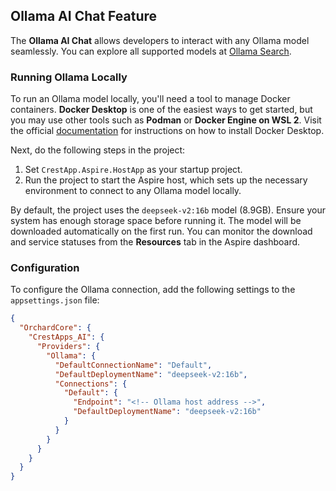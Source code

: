 ## Ollama AI Chat Feature  

The **Ollama AI Chat** allows developers to interact with any Ollama model seamlessly. You can explore all supported models at [Ollama Search](https://ollama.com/search).  

### Running Ollama Locally  


To run an Ollama model locally, you'll need a tool to manage Docker containers. **Docker Desktop** is one of the easiest ways to get started, but you may use other tools such as **Podman** or **Docker Engine on WSL 2**. Visit the official [documentation](https://docs.docker.com/desktop/setup/install/windows-install/) for instructions on how to install Docker Desktop.

Next, do the following steps in the project:  

1. Set `CrestApp.Aspire.HostApp` as your startup project.  
2. Run the project to start the Aspire host, which sets up the necessary environment to connect to any Ollama model locally.  

By default, the project uses the `deepseek-v2:16b` model (8.9GB). Ensure your system has enough storage space before running it. The model will be downloaded automatically on the first run. You can monitor the download and service statuses from the **Resources** tab in the Aspire dashboard.  

### Configuration

To configure the Ollama connection, add the following settings to the `appsettings.json` file:

```json
{
  "OrchardCore": {
    "CrestApps_AI": {
      "Providers": {
        "Ollama": {
          "DefaultConnectionName": "Default",
          "DefaultDeploymentName": "deepseek-v2:16b",
          "Connections": {
            "Default": {
              "Endpoint": "<!-- Ollama host address -->",
              "DefaultDeploymentName": "deepseek-v2:16b"
            }
          }
        }
      }
    }
  }
}
```
